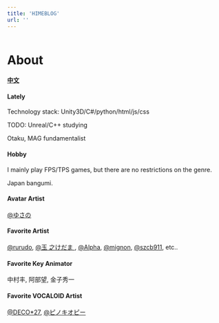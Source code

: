 ```yaml
---
title: 'HIMEBLOG'
url: ''
---
```

<img id="_index" loading="lazy" src="" data-zoomable/>

<h1>About</h1>
<h4><a href="../zh-cn">中文</a></h4>

<div class="main-post-content">
    <div class="main-post-content-txt">
        <h4><span class="important">Lately</span></h4>
        <p>
            Technology stack: Unity3D/C#/python/html/js/css
        </p>
        <p>
            TODO: Unreal/C++ studying
        </p>
        <p>
            Otaku, <ruby>M<rt class="ttt" data-rt="Manga"></rt>A<rt class="ttt" data-rt="Anime"></rt>G<rt class="ttt" data-rt="Games"></rt></ruby> fundamentalist
        </p>
        <h4><span class="important">Hobby</span></h4>
        <p>
            I mainly play FPS/TPS games, but there are no restrictions on the genre. 
        </p>
        <p>
            Japan bangumi. 
        </p>
        <h4><span class="important">Avatar Artist</span></h4>
        <p>
            <a href="https://www.pixiv.net/users/126858" target="_blank">
                @ゆさの
            </a>
        </p>
        <h4><span class="important">Favorite Artist</span></h4>
        <p>
            <a href="https://www.pixiv.net/users/25760573" target="_blank">
                @rurudo</a>,
            <a href="https://www.pixiv.net/users/16731" target="_blank">
                @<ruby>玉<rt class="ttt" data-rt="tama"></rt>
                    之<rt class="ttt" data-rt="no"></rt>けだま
                </ruby></a>,
            <a href="https://www.pixiv.net/users/16051830" target="_blank">
                @Alpha</a>,
            <a href="https://www.pixiv.net/users/24234" target="_blank">
                @mignon</a>,
            <a href="https://www.pixiv.net/users/6049901" target="_blank">
                @szcb911</a>, etc..
        </p>
        <h4><span class="important">Favorite Key Animator</span></h4>
        <p>中村丰, 阿部望, 金子秀一</p>
        <h4><span class="important">Favorite VOCALOID Artist</span></h4>
        <p>
            <a href="https://space.bilibili.com/177291194" target="_blank">
                @DECO*27</a>,
            <a href="https://space.bilibili.com/203655966" target="_blank">
                @<ruby>ピノキオピー<rt class="ttt" data-rt="PinocchioP"></rt>
                </ruby>
            </a>
        </p>
    </div>
</div>
